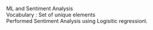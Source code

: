 ML and Sentiment Analysis\
Vocabulary : Set of unique elements\
Performed Sentiment Analysis using Logisitic regression\


